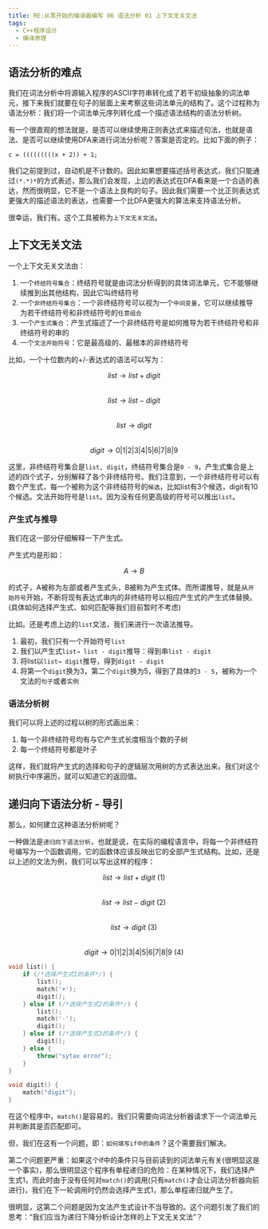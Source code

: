 ```yaml
---
title: RE:从零开始的编译器编写 06 语法分析 01 上下文无关文法
tags: 
  - C++程序设计
  - 编译原理
---
```


## 语法分析的难点

我们在词法分析中将源输入程序的ASCII字符串转化成了若干初级抽象的词法单元，接下来我们就要在句子的层面上来考察这些词法单元的结构了。这个过程称为语法分析：我们将一个词法单元序列转化成一个描述语法结构的语法分析树。

有一个很直观的想法就是，是否可以继续使用正则表达式来描述句法，也就是语法、是否可以继续使用DFA来进行词法分析呢？答案是否定的。比如下面的例子：

```
c = (((((((((x + 2)) + 1;
```

我们之前提到过，自动机是不计数的。因此如果想要描述括号表达式，我们只能通过`(*.*)*`的方式表述，那么我们会发现，上边的表达式在DFA看来是一个合适的表达，然而很明显，它不是一个语法上良构的句子。因此我们需要一个比正则表达式更强大的描述语法的表达，也需要一个比DFA更强大的算法来支持语法分析。

很幸运，我们有。这个工具被称为`上下文无关文法`。

## 上下文无关文法

一个上下文无关文法由：

1. 一个`终结符号集合`：终结符号就是由词法分析得到的具体词法单元，它不能够继续推到出其他结构，因此它叫终结符号
2. 一个`非终结符号集合`：一个非终结符号可以视为一个`中间变量`，它可以继续推导为若干终结符号和非终结符号的`任意组合`
3. 一个`产生式集合`：产生式描述了一个非终结符号是如何推导为若干终结符号和非终结符号的串的
4. 一个`文法开始符号`：它是最高级的、最根本的非终结符号

比如，一个十位数内的+/-表达式的语法可以写为：

$$list→ list + digit$$  
$$list→ list - digit$$  
$$list→ digit$$  
$$digit→ 0|1|2|3|4|5|6|7|8|9$$  

这里，非终结符号集合是`list, digit`，终结符号集合是`0 - 9`，产生式集合是上述的四个式子，分别解释了各个非终结符号。我们注意到，一个非终结符号可以有数个产生式，每一个被称为这个非终结符号的`候选`，比如list有3个候选，digit有10个候选。文法开始符号是`list`。因为没有任何更高级的符号可以推出`list`。

### 产生式与推导

我们在这一部分仔细解释一下产生式。

产生式均是形如：

$$A→ B$$

的式子，A被称为左部或者产生式头，B被称为产生式体。而所谓推导，就是从`开始符号`开始，不断将现有表达式串内的非终结符号以相应产生式的产生式体替换。(具体如何选择产生式、如何匹配等我们目前暂时不考虑)

比如。还是考虑上边的`list`文法，我们来进行一次语法推导。

1. 最初，我们只有一个开始符号`list`
2. 我们以产生式`list→ list - digit`推导：得到串`list - digit`
3. 将list以`list→ digit`推导，得到`digit - digit`
4. 将第一个`digit`换为3，第二个`digit`换为5，得到了具体的`3 - 5`，被称为一个文法的`句子`或者`实例`

### 语法分析树

我们可以将上述的过程以树的形式画出来：

1. 每一个非终结符号均有与它产生式长度相当个数的子树
2. 每一个终结符号都是叶子

这样，我们就将产生式的选择和句子的逻辑层次用树的方式表达出来。我们对这个树执行中序遍历，就可以知道它的返回值。

## 递归向下语法分析 - 导引

那么，如何建立这种语法分析树呢？

一种做法是`递归向下语法分析`，也就是说，在实际的编程语言中，将每一个非终结符号编写为一个函数调用，它的函数体应该反映出它的全部产生式结构。比如，还是以上述的文法为例，我们可以写出这样的程序：

$$list→ list + digit \ (1)$$  
$$list→ list - digit \ (2)$$  
$$list→ digit \ (3)$$  
$$digit→ 0|1|2|3|4|5|6|7|8|9 \ (4)$$  

```cpp
void list() {
    if (/*选择产生式1的条件*/) {
        list();
        match('+');
        digit();
    } else if (/*选择产生式2的条件*/) {
        list();
        match('-');
        digit();
    } else if (/*选择产生式3的条件*/) {
        digit();
    } else {
        throw("sytax error");
    }
}

void digit() {
    match("digit");
}
```

在这个程序中，`match()`是容易的，我们只需要向词法分析器请求下一个词法单元并判断其是否匹配即可。

但，我们在这有一个问题，即：`如何填写if中的条件`？这个需要我们解决。

第二个问题更严重：如果这个if中的条件只与目前读到的词法单元有关(很明显这是一个事实)，那么很明显这个程序有单程递归的危险：在某种情况下，我们选择产生式1，而此时由于没有任何对`match()`的调用(只有`match()`才会让词法分析器向前进行)，我们在下一轮调用时仍然会选择产生式1，那么单程递归就产生了。

很明显，这第二个问题是因为文法产生式设计不当导致的。这个问题引发了我们的思考：“我们应当为递归下降分析设计怎样的上下文无关文法”？